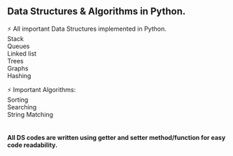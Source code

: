 ## Data Structures & Algorithms in Python.
⚡ All important Data Structures implemented in Python.
<br>Stack
<br>Queues
<br>Linked list
<br>Trees
<br>Graphs
<br>Hashing

⚡ Important Algorithms:
<br>Sorting
<br>Searching
<br>String Matching

#### <br> All DS codes are written using getter and setter method/function for easy code readability. 
